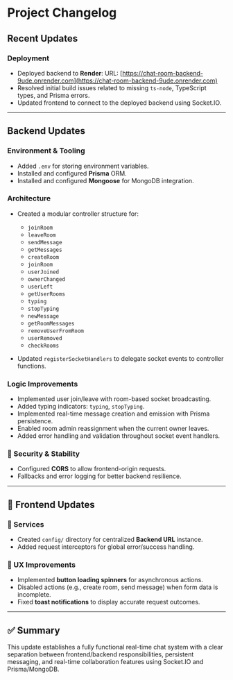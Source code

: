 # Project Changelog

## Recent Updates

### Deployment

- Deployed backend to **Render**:
  URL: [https://chat-room-backend-9ude.onrender.com](https://chat-room-backend-9ude.onrender.com)
- Resolved initial build issues related to missing `ts-node`, TypeScript types, and Prisma errors.
- Updated frontend to connect to the deployed backend using Socket.IO.

---

## Backend Updates

### Environment & Tooling

- Added `.env` for storing environment variables.
- Installed and configured **Prisma** ORM.
- Installed and configured **Mongoose** for MongoDB integration.

### Architecture

- Created a modular controller structure for:

  - `joinRoom`
  - `leaveRoom`
  - `sendMessage`
  - `getMessages`
  - `createRoom`
  - `joinRoom`
  - `userJoined`
  - `ownerChanged`
  - `userLeft`
  - `getUserRooms`
  - `typing`
  - `stopTyping`
  - `newMessage`
  - `getRoomMessages`
  - `removeUserFromRoom`
  - `userRemoved`
  - `checkRooms`

- Updated `registerSocketHandlers` to delegate socket events to controller functions.

### Logic Improvements

- Implemented user join/leave with room-based socket broadcasting.
- Added typing indicators: `typing`, `stopTyping`.
- Implemented real-time message creation and emission with Prisma persistence.
- Enabled room admin reassignment when the current owner leaves.
- Added error handling and validation throughout socket event handlers.

### 🔐 Security & Stability

- Configured **CORS** to allow frontend-origin requests.
- Fallbacks and error logging for better backend resilience.

---

## 🎨 Frontend Updates

### 🔧 Services

- Created `config/` directory for centralized **Backend URL** instance.
- Added request interceptors for global error/success handling.

### 🧪 UX Improvements

- Implemented **button loading spinners** for asynchronous actions.
- Disabled actions (e.g., create room, send message) when form data is incomplete.
- Fixed **toast notifications** to display accurate request outcomes.

---

## ✅ Summary

This update establishes a fully functional real-time chat system with a clear separation between frontend/backend responsibilities, persistent messaging, and real-time collaboration features using Socket.IO and Prisma/MongoDB.
